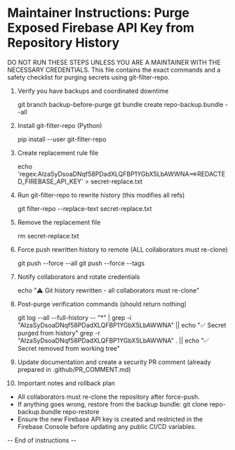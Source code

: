 # Maintainer Instructions: Purge Exposed Firebase API Key from Repository History

DO NOT RUN THESE STEPS UNLESS YOU ARE A MAINTAINER WITH THE NECESSARY CREDENTIALS.
This file contains the exact commands and a safety checklist for purging secrets using git-filter-repo.

1) Verify you have backups and coordinated downtime

   git branch backup-before-purge
   git bundle create repo-backup.bundle --all

2) Install git-filter-repo (Python)

   pip install --user git-filter-repo

3) Create replacement rule file

   echo 'regex:AIzaSyDsoaDNqf58PDadXLQFBP1YGbX5LbAWWNA==>REDACTED_FIREBASE_API_KEY' > secret-replace.txt

4) Run git-filter-repo to rewrite history (this modifies all refs)

   git filter-repo --replace-text secret-replace.txt

5) Remove the replacement file

   rm secret-replace.txt

6) Force push rewritten history to remote (ALL collaborators must re-clone)

   git push --force --all
   git push --force --tags

7) Notify collaborators and rotate credentials

   echo "⚠️ Git history rewritten - all collaborators must re-clone"

8) Post-purge verification commands (should return nothing)

   git log --all --full-history -- "*" | grep -i "AIzaSyDsoaDNqf58PDadXLQFBP1YGbX5LbAWWNA" || echo "✅ Secret purged from history"
   grep -r "AIzaSyDsoaDNqf58PDadXLQFBP1YGbX5LbAWWNA" . || echo "✅ Secret removed from working tree"

9) Update documentation and create a security PR comment (already prepared in .github/PR_COMMENT.md)

10) Important notes and rollback plan

   - All collaborators must re-clone the repository after force-push.
   - If anything goes wrong, restore from the backup bundle:
       git clone repo-backup.bundle repo-restore
   - Ensure the new Firebase API key is created and restricted in the Firebase Console before updating any public CI/CD variables.

-- End of instructions --
